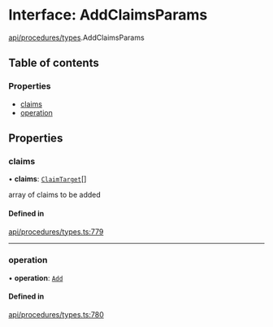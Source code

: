 # Interface: AddClaimsParams

[api/procedures/types](../wiki/api.procedures.types).AddClaimsParams

## Table of contents

### Properties

- [claims](../wiki/api.procedures.types.AddClaimsParams#claims)
- [operation](../wiki/api.procedures.types.AddClaimsParams#operation)

## Properties

### claims

• **claims**: [`ClaimTarget`](../wiki/api.entities.types.ClaimTarget)[]

array of claims to be added

#### Defined in

[api/procedures/types.ts:779](https://github.com/PolymeshAssociation/polymesh-sdk/blob/88db4a91/src/api/procedures/types.ts#L779)

___

### operation

• **operation**: [`Add`](../wiki/api.procedures.types.ClaimOperation#add)

#### Defined in

[api/procedures/types.ts:780](https://github.com/PolymeshAssociation/polymesh-sdk/blob/88db4a91/src/api/procedures/types.ts#L780)
